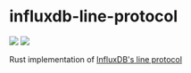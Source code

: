 # influxdb-line-protocol

[![](https://img.shields.io/crates/v/influxdb-line-protocol.svg)](https://crates.io/crates/influxdb-line-protocol)
[![](https://docs.rs/influxdb-line-protocol/badge.svg)](https://docs.rs/influxdb-line-protocol/)

Rust implementation of [InfluxDB's line protocol](https://docs.influxdata.com/influxdb/v2.0/reference/syntax/line-protocol/)

